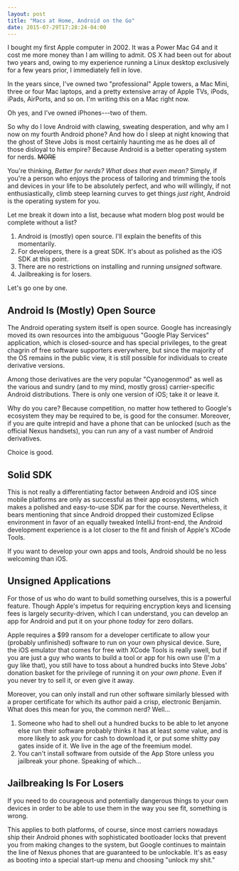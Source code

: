 ```yaml
---
layout: post
title: "Macs at Home, Android on the Go"
date: 2015-07-29T17:28:24-04:00
---
```


I bought my first Apple computer in 2002. It was a Power Mac G4 and it cost me
more money than I am willing to admit. OS X had been out for about two years
and, owing to my experience running a Linux desktop exclusively for a few years
prior, I immediately fell in love.

In the years since, I've owned two "professional" Apple towers, a Mac Mini,
three or four Mac laptops, and a pretty extensive array of Apple TVs, iPods,
iPads, AirPorts, and so on. I'm writing this on a Mac right now.

Oh yes, and I've owned iPhones---two of them.

So why do I love Android with clawing, sweating desperation, and why am I now on
my fourth Android phone? And how do I sleep at night knowing that the ghost of
Steve Jobs is most certainly haunting me as he does all of those disloyal to his
empire? Because Android is a better operating system for nerds. ~~MORE~~

You're thinking, _Better for nerds? What does that even mean?_ Simply, if
you're a person who enjoys the process of tailoring and trimming the tools and
devices in your life to be absolutely perfect, and who will willingly, if not
enthusiastically, climb steep learning curves to get things _just right_,
Android is the operating system for you.

Let me break it down into a list, because what modern blog post would be
complete without a list?

1. Android is (mostly) open source. I'll explain the benefits of this momentarily.
2. For developers, there is a great SDK. It's about as polished as the iOS SDK
   at this point.
3. There are no restrictions on installing and running _unsigned_ software.
4. Jailbreaking is for losers.

Let's go one by one.

## Android Is (Mostly) Open Source ##

The Android operating system itself is open source. Google has increasingly
moved its own resources into the ambiguous "Google Play Services" application,
which is closed-source and has special privileges, to the great chagrin of free
software supporters everywhere, but since the majority of the OS remains in the
public view, it is still possible for individuals to create derivative versions.

Among those derivatives are the very popular "Cyanogenmod" as well as the
various and sundry (and to my mind, mostly gross) carrier-specific Android
distributions. There is only one version of iOS; take it or leave it.

Why do you care? Because competition, no matter how tethered to Google's
ecosystem they may be required to be, is good for the consumer. Moreover, if you
are quite intrepid and have a phone that can be unlocked (such as the official
Nexus handsets), you can run any of a vast number of Android derivatives.

Choice is good.

## Solid SDK ##

This is not really a differentiating factor between Android and iOS since mobile
platforms are only as successful as their app ecosystems, which makes a polished
and easy-to-use SDK par for the course. Nevertheless, it bears mentioning that
since Android dropped their customized Eclipse environment in favor of an
equally tweaked IntelliJ front-end, the Android development experience is a lot
closer to the fit and finish of Apple's XCode Tools.

If you want to develop your own apps and tools, Android should be no less
welcoming than iOS.

## Unsigned Applications ##

For those of us who do want to build something ourselves, this is a powerful
feature. Though Apple's impetus for requiring encryption keys and licensing fees
is largely security-driven, which I can understand, you can develop an app for
Android and put it on your phone *today* for zero dollars.

Apple requires a $99 ransom for a developer certificate to allow your (probably
unfinished) software to run on your own physical device. Sure, the iOS emulator
that comes for free with XCode Tools is really swell, but if you are just a guy
who wants to build a tool or app for his own use (I'm a guy like that), you
still have to toss about a hundred bucks into Steve Jobs' donation basket for
the privilege of running it on _your own phone_. Even if you never try to sell
it, or even give it away.

Moreover, you can only install and run other software similarly blessed with a
proper certificate for which its author paid a crisp, electronic Benjamin. What
does this mean for you, the common nerd? Well...

1. Someone who had to shell out a hundred bucks to be able to let anyone else
   run their software probably thinks it has at least *some* value, and is more
   likely to ask *you* for cash to download it, or put some shitty pay gates
   inside of it. We live in the age of the freemium model.
2. You can't install software from outside of the App Store unless you jailbreak
   your phone. Speaking of which...

## Jailbreaking Is For Losers ##

If you need to do courageous and potentially dangerous things to your own
devices in order to be able to use them in the way you see fit, something is
wrong.

This applies to both platforms, of course, since most carriers nowadays ship
their Android phones with sophisticated bootloader locks that prevent you from
making changes to the system, but Google continues to maintain the line of Nexus
phones that are guaranteed to be unlockable. It's as easy as booting into a
special start-up menu and choosing "unlock my shit."
